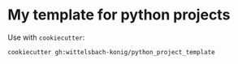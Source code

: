 # My template for python projects

Use with `cookiecutter`:

```bash
cookiecutter gh:wittelsbach-konig/python_project_template
```
